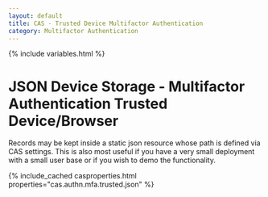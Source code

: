 ```yaml
---
layout: default
title: CAS - Trusted Device Multifactor Authentication
category: Multifactor Authentication
---
```


{% include variables.html %}

# JSON Device Storage - Multifactor Authentication Trusted Device/Browser

Records may be kept inside a static json resource whose path is defined via CAS settings.
This is also most useful if you have a very small deployment with a small 
user base or if you wish to demo the functionality.

{% include_cached casproperties.html properties="cas.authn.mfa.trusted.json" %}
